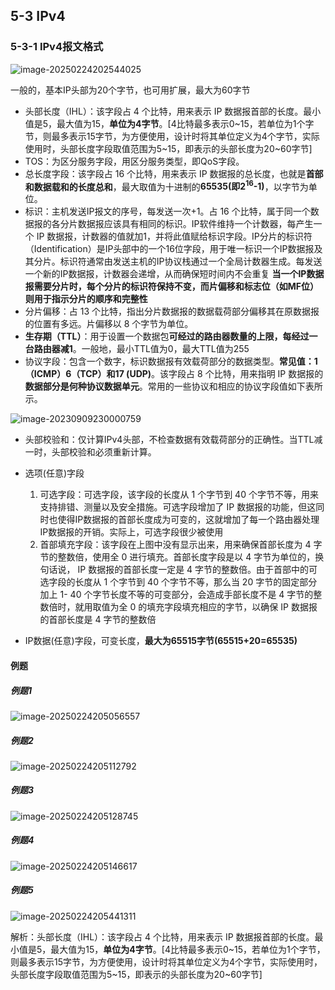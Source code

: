 ## 5-3 IPv4

### 5-3-1 IPv4报文格式

![image-20250224202544025](https://img.yatjay.top/md/20250224202544061.png)

一般的，基本IP头部为20个字节，也可用扩展，最大为60字节

- 头部长度（IHL）：该字段占 4 个比特，用来表示 IP 数据报首部的长度。最小值是5，最大值为15，**单位为4字节**。[4比特最多表示0~15，若单位为1个字节，则最多表示15字节，为方便使用，设计时将其单位定义为4个字节，实际使用时，头部长度字段取值范围为5~15，即表示的头部长度为20~60字节]
- TOS：为区分服务字段，用区分服务类型，即QoS字段。
- 总长度字段：该字段占 16 个比特，用来表示 IP 数据报的总长度，也就是**首部和数据载和的长度总和**，最大取值为十进制的**65535(即2<sup>16</sup>-1)**，以字节为单位。
- 标识：主机发送IP报文的序号，每发送一次+1。占 16 个比特，属于同一个数据报的各分片数据报应该具有相同的标识。IP软件维持一个计数器，每产生一个 IP 数据报，计数器的值就加1，并将此值赋给标识字段。IP分片的标识符（Identification）是IP头部中的一个16位字段，用于唯一标识一个IP数据报及其分片。标识符通常由发送主机的IP协议栈通过一个全局计数器生成。每发送一个新的IP数据报，计数器会递增，从而确保短时间内不会重复 **当一个IP数据报需要分片时，每个分片的标识符保持不变，而片偏移和标志位（如MF位）则用于指示分片的顺序和完整性**
- 分片偏移：占 13 个比特，指出分片数据报的数据载荷部分偏移其在原数据报的位置有多远。片偏移以 8 个字节为单位。
- **生存期（TTL）**：用于设置一个数据包**可经过的路由器数量的上限，每经过一台路由器减1**。一般地，最小TTL值为0，最大TTL值为255
- 协议字段：包含一个数字，标识数据报有效载荷部分的数据类型。**常见值：1（ICMP）6（TCP）和17 (UDP)**。该字段占 8 个比特，用来指明 IP 数据报的**数据部分是何种协议数据单元**。常用的一些协议和相应的协议字段值如下表所示。

![image-20230909230000759](https://img.yatjay.top/md/image-20230909230000759.png)

- 头部校验和：仅计算IPv4头部，不检查数据有效载荷部分的正确性。当TTL减一时，头部校验和必须重新计算。

- 选项(任意)字段
  1. 可选字段：可选字段，该字段的长度从 1 个字节到 40 个字节不等，用来支持排错、测量以及安全措施。可选字段增加了 IP 数据报的功能，但这同时也使得IP数据报的首部长度成为可变的，这就增加了每一个路由器处理IP数据报的开销。实际上，可选字段很少被使用
  2. 首部填充字段：该字段在上图中没有显示出来，用来确保首部长度为 4 字节的整数倍，使用全 0 进行填充。首部长度字段是以 4 字节为单位的，换句话说， IP 数据报的首部长度一定是 4 字节的整数倍。由于首部中的可选字段的长度从 1 个字节到 40 个字节不等，那么当 20 字节的固定部分加上 1- 40 个字节长度不等的可变部分，会造成手部长度不是 4 字节的整数倍时，就用取值为全 0 的填充字段填充相应的字节，以确保 IP 数据报的首部长度是 4 字节的整数倍

- IP数据(任意)字段，可变长度，**最大为65515字节(65515+20=65535)**

#### 例题

##### 例题1 

![image-20250224205056557](https://img.yatjay.top/md/20250224205056590.png)

##### 例题2

![image-20250224205112792](https://img.yatjay.top/md/20250224205112824.png)

##### 例题3

![image-20250224205128745](https://img.yatjay.top/md/20250224205128777.png)

##### 例题4

![image-20250224205146617](https://img.yatjay.top/md/20250224205146655.png)

##### 例题5

![image-20250224205441311](https://img.yatjay.top/md/20250224205441350.png)

解析：头部长度（IHL）：该字段占 4 个比特，用来表示 IP 数据报首部的长度。最小值是5，最大值为15，**单位为4字节**。[4比特最多表示0~15，若单位为1个字节，则最多表示15字节，为方便使用，设计时将其单位定义为4个字节，实际使用时，头部长度字段取值范围为5~15，即表示的头部长度为20~60字节]